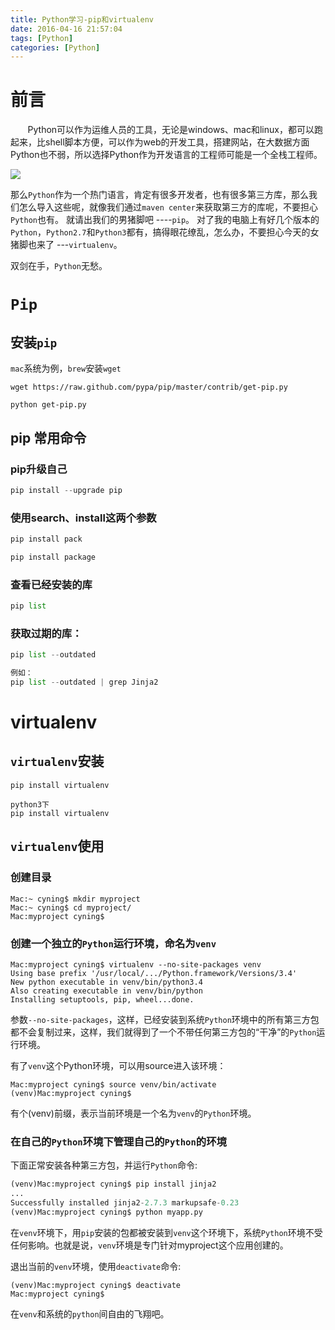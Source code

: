 ```yaml
---
title: Python学习-pip和virtualenv
date: 2016-04-16 21:57:04
tags: [Python]
categories: [Python]
---
```


# 前言

&nbsp;&nbsp;&nbsp;&nbsp;&nbsp;&nbsp;&nbsp;Python可以作为运维人员的工具，无论是windows、mac和linux，都可以跑起来，比shell脚本方便，可以作为web的开发工具，搭建网站，在大数据方面Python也不弱，所以选择Python作为开发语言的工程师可能是一个全栈工程师。

![](http://7xj9f0.com1.z0.glb.clouddn.com/308085d7cbf0dfed3d87bd686d564143_r.jpg)

<!-- more -->

那么`Python`作为一个热门语言，肯定有很多开发者，也有很多第三方库，那么我们怎么导入这些呢，就像我们通过`maven center`来获取第三方的库呢，不要担心`Python`也有。
就请出我们的男猪脚吧 ----`pip`。
对了我的电脑上有好几个版本的`Python`，`Python2.7`和`Python3`都有，搞得眼花缭乱，怎么办，不要担心今天的女猪脚也来了 ---`virtualenv`。

双剑在手，`Python`无愁。

# `Pip`

## 安装`pip`
`mac`系统为例，`brew`安装`wget`

```Shell
wget https://raw.github.com/pypa/pip/master/contrib/get-pip.py

python get-pip.py
```

## pip 常用命令

###  pip升级自己

```Python
pip install --upgrade pip
```

###  使用search、install这两个参数

```Python
pip install pack  

pip install package
```

###  查看已经安装的库

```Python
pip list

```

###  获取过期的库：

```Python
pip list --outdated

例如：
pip list --outdated | grep Jinja2
```

# virtualenv

## `virtualenv`安装
```shell
pip install virtualenv

python3下
pip install virtualenv
```

## `virtualenv`使用

###  创建目录

```shell
Mac:~ cyning$ mkdir myproject
Mac:~ cyning$ cd myproject/
Mac:myproject cyning$
```

###  创建一个独立的`Python`运行环境，命名为`venv`

```shell
Mac:myproject cyning$ virtualenv --no-site-packages venv
Using base prefix '/usr/local/.../Python.framework/Versions/3.4'
New python executable in venv/bin/python3.4
Also creating executable in venv/bin/python
Installing setuptools, pip, wheel...done.
```
参数`--no-site-packages`，这样，已经安装到系统`Python`环境中的所有第三方包都不会复制过来，这样，我们就得到了一个不带任何第三方包的“干净”的`Python`运行环境。

有了`venv`这个Python环境，可以用source进入该环境：

```shell
Mac:myproject cyning$ source venv/bin/activate
(venv)Mac:myproject cyning$
```
有个(venv)前缀，表示当前环境是一个名为`venv`的`Python`环境。


###  在自己的`Python`环境下管理自己的`Python`的环境
下面正常安装各种第三方包，并运行`Python`命令:
```python
(venv)Mac:myproject cyning$ pip install jinja2
...
Successfully installed jinja2-2.7.3 markupsafe-0.23
(venv)Mac:myproject cyning$ python myapp.py
```

在`venv`环境下，用`pip`安装的包都被安装到`venv`这个环境下，系统`Python`环境不受任何影响。也就是说，`venv`环境是专门针对myproject这个应用创建的。

退出当前的`venv`环境，使用`deactivate`命令:

```shell
(venv)Mac:myproject cyning$ deactivate
Mac:myproject cyning$
```
在`venv`和系统的`python`间自由的飞翔吧。
